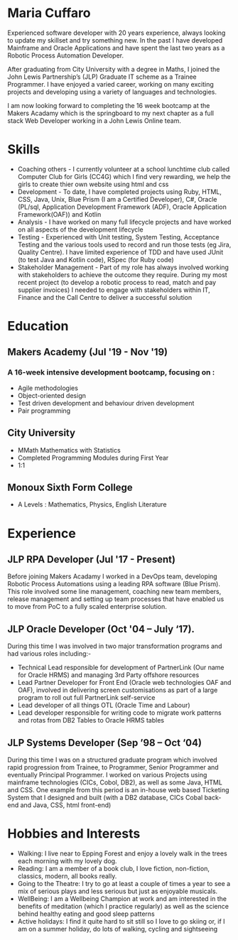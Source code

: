# Maria Cuffaro

Experienced software developer with 20 years experience, always looking to update my skillset and try something new.  In the past I have developed Mainframe and Oracle Applications and have spent the last two years as a Robotic Process Automation Developer.  

After graduating from City University with a degree in Maths, I joined the John Lewis Partnership’s (JLP) Graduate IT scheme as a Trainee Programmer.  I have enjoyed a varied career, working on many exciting projects and developing using a variety of languages and technologies.  

I am now looking forward to completing the 16 week bootcamp at the Makers Acadamy which is the springboard to my next chapter as a full stack Web Developer working in a John Lewis Online team.


# Skills

  * Coaching others - I currently volunteer at a school lunchtime club called Computer Club for Girls (CC4G) which I find very rewarding, we help the girls to create thier own website using html and css
  * Development - To date, I have completed projects using Ruby, HTML, CSS, Java, Unix, Blue Prism (I am a Certified Developer), C#, Oracle (PL/sql, Application Development Framework (ADF), Oracle Application Framework(OAF)) and Kotlin
  * Analysis - I have worked on many full lifecycle projects and have worked on all aspects of the development lifecycle
  * Testing - Experienced with Unit testing, System Testing, Acceptance Testing and the various tools used to record and run those tests (eg Jira, Quality Centre).  I have limited experience of TDD and have used JUnit (to test Java and Kotlin code), RSpec (for Ruby code)
  * Stakeholder Management - Part of my role has always involved working with stakeholders to achieve the outcome they require. During my most recent project (to develop a robotic process to read, match and pay supplier invoices) I needed to engage with stakeholders within IT, Finance and the Call Centre to deliver a successful solution 
  


# Education

## Makers Academy (Jul '19 - Nov '19)

### A 16-week intensive development bootcamp, focusing on :
  *	Agile methodologies
  *	Object-oriented design
  *	Test driven development and behaviour driven development
  *	Pair programming
  
## City University
  *	MMath Mathematics with Statistics
  *	Completed Programming Modules during First Year
  *	1:1
  
## Monoux Sixth Form College
  *	A Levels : Mathematics, Physics, English Literature


# Experience

## JLP RPA Developer (Jul '17 - Present)
Before joining Makers Acadamy I worked in a DevOps team, developing Robotic Process Automations using a leading RPA software (Blue Prism).  This role involved some line management, coaching new team members, release management and setting up team processes that have enabled us to move from PoC to a fully scaled enterprise solution.

## JLP Oracle Developer (Oct '04 – July ‘17).
During this time I was involved in two major transformation programs and had various roles including:-
  * Technical Lead responsible for development of PartnerLink (Our name for Oracle HRMS) and managing 3rd Party offshore resources 
  * Lead Partner Developer for Front End (Oracle web technologies OAF and OAF), involved in delivering screen customisations as part of a large program to roll out full PartnerLink self-service
  * Lead developer of all things OTL (Oracle Time and Labour)
  * Lead developer responsible for writing code to migrate work patterns and rotas from DB2 Tables to Oracle HRMS tables

## JLP Systems Developer (Sep ’98 – Oct ‘04)
During this time I was on a structured graduate program which involved rapid progression from Trainee, to Programmer, Senior Programmer and eventually Principal Programmer.  I worked on various Projects using mainframe technologies (CICs, Cobol, DB2), as well as some Java, HTML and CSS.  One example from this period is an in-house web based Ticketing System that I designed and built (with a DB2 database, CICs Cobal back-end and Java, CSS, html front-end)

# Hobbies and Interests
  *	Walking: I live near to Epping Forest and enjoy a lovely walk in the trees each morning with my lovely dog.
  *	Reading: I am a member of a book club, I love fiction, non-fiction, classics, modern, all books really.
  *	Going to the Theatre: I try to go at least a couple of times a year to see a mix of serious plays and less serious but just as enjoyable musicals.
  *	WellBeing: I am a Wellbeing Champion at work and am interested in the benefits of meditation (which I practice regularly) as well as the science behind healthy eating and good sleep patterns 
  *	Active holidays: I find it quite hard to sit still so I love to go skiing or, if I am on a summer holiday, do lots of walking, cycling and sightseeing
  
